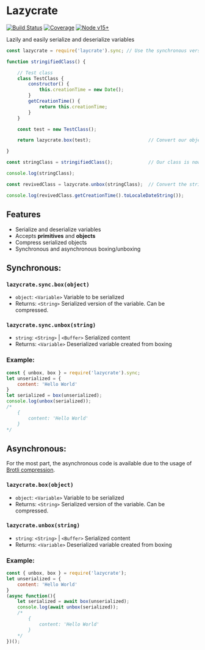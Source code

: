 # Lazycrate

[![Build Status](https://img.shields.io/travis/com/PotatoParser/lazycrate/master?style=for-the-badge)](https://travis-ci.com/PotatoParser/lazycrate) [![Coverage](https://img.shields.io/coveralls/github/PotatoParser/lazycrate?style=for-the-badge)](https://coveralls.io/github/PotatoParser/lazycrate) [![Node v15+](https://img.shields.io/badge/Node-v15+-brightgreen.svg?style=for-the-badge)](https://nodejs.org/dist/latest-v15.x/)

Lazily and easily serialize and deserialize variables

```javascript
const lazycrate = require('laycrate').sync;	// Use the synchronous version

function stringifiedClass() {

	// Test class
	class TestClass {
		constructor() {
			this.creationTime = new Date();
		}
		getCreationTime() {
			return this.creationTime;
		}
	}

	const test = new TestClass();

	return lazycrate.box(test);						// Convert our object into a string!

}

const stringClass = stringifiedClass();				// Our class is now converted into a string

console.log(stringClass);

const revivedClass = lazycrate.unbox(stringClass);	// Convert the string back into the class!

console.log(revivedClass.getCreationTime().toLocaleDateString());		// This works!
```

## Features

- Serialize and deserialize variables
- Accepts **primitives** and **objects**
- Compress serialized objects
- Synchronous and asynchronous boxing/unboxing

## Synchronous:

### `lazycrate.sync.box(object)`

- `object`: `<Variable>` Variable to be serialized
- Returns: `<String>` Serialized version of the variable. Can be compressed.

### `lazycrate.sync.unbox(string)`

- `string`: `<String>` | `<Buffer>` Serialized content
- Returns: `<Variable>` Deserialized variable created from boxing

### Example:

```javascript
const { unbox, box } = require('lazycrate').sync;
let unserialized = {
    content: 'Hello World'
}
let serialized = box(unserialized);
console.log(unbox(serialized));
/*
	{
		content: 'Hello World'
	}
*/
```

## Asynchronous:

For the most part, the asynchronous code is available due to the usage of [Brotli compression](https://nodejs.org/api/zlib.html#zlib_zlib_brotlicompress_buffer_options_callback).

### `lazycrate.box(object)`

- `object`: `<Variable>` Variable to be serialized
- Returns: `<String>` Serialized version of the variable. Can be compressed.

### `lazycrate.unbox(string)`

- `string`: `<String>` | `<Buffer>` Serialized content
- Returns: `<Variable>` Deserialized variable created from boxing

### Example:

```javascript
const { unbox, box } = require('lazycrate');
let unserialized = {
    content: 'Hello World'
}
(async function(){
    let serialized = await box(unserialized);
    console.log(await unbox(serialized));
    /*
        {
            content: 'Hello World'
        }
    */
})();
```

